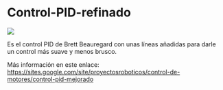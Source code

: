 # Control-PID-refinado

![](https://sites.google.com/site/proyectosroboticos/_/rsrc/1502075797093/control-de-motores/control-pid-con-libreria/Arduino_PID_Control.png)


Es el control PID de Brett Beauregard con unas líneas añadidas para darle un control más suave y menos brusco.

Más información en este enlace: https://sites.google.com/site/proyectosroboticos/control-de-motores/control-pid-mejorado
